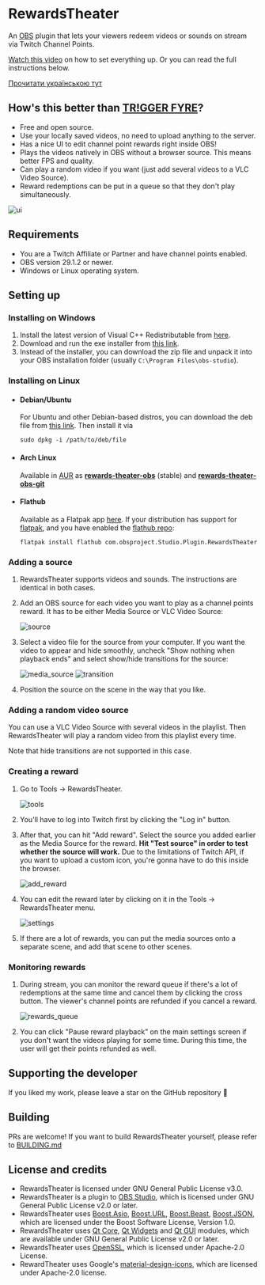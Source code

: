 # RewardsTheater

An [OBS](https://obsproject.com/) plugin that lets your viewers redeem videos or sounds on stream via Twitch Channel Points.

[Watch this video](https://youtu.be/-0evZCAlXVU) on how to set everything up.
Or you can read the full instructions below.

[Прочитати українською тут](README_uk.md)

## How's this better than [TR!GGER FYRE](https://overlays.thefyrewire.com/widgets/triggerfyre/)?

- Free and open source.
- Use your locally saved videos, no need to upload anything to the server.
- Has a nice UI to edit channel point rewards right inside OBS!
- Plays the videos natively in OBS without a browser source. This means better FPS and quality.
- Can play a random video if you want (just add several videos to a VLC Video Source).
- Reward redemptions can be put in a queue so that they don't play simultaneously.

![ui](readme_images/ui.png)

## Requirements
- You are a Twitch Affiliate or Partner and have channel points enabled.
- OBS version 29.1.2 or newer.
- Windows or Linux operating system.


## Setting up

### Installing on Windows
1. Install the latest version of Visual C++ Redistributable from [here](https://aka.ms/vs/17/release/vc_redist.x64.exe).
2. Download and run the exe installer from [this link](https://github.com/gottagofaster236/RewardsTheater/releases/latest).
3. Instead of the installer, you can download the zip file and unpack it into your OBS installation folder (usually `C:\Program Files\obs-studio`).
### Installing on Linux

+ #### **Debian/Ubuntu**

  For Ubuntu and other Debian-based distros, you can download the deb file from [this link](https://github.com/gottagofaster236/RewardsTheater/releases/latest). Then install it via

  ```
  sudo dpkg -i /path/to/deb/file
  ```

+ #### **Arch Linux**
  Available in [AUR](https://wiki.archlinux.org/index.php/Arch_User_Repository) as **[rewards-theater-obs](https://aur.archlinux.org/packages/rewards-theater-obs)** (stable) and **[rewards-theater-obs-git](https://aur.archlinux.org/packages/rewards-theater-obs-git)**

+ #### **Flathub**
  Available as a Flatpak app [here](https://flathub.org/apps/com.obsproject.Studio.Plugin.RewardsTheater). If your distribution has support for [flatpak](https://flathub.org), and you have enabled the [flathub repo](https://flatpak.org/setup/):

  ```
  flatpak install flathub com.obsproject.Studio.Plugin.RewardsTheater
  ```

### Adding a source
1. RewardsTheater supports videos and sounds. The instructions are identical in both cases.
2. Add an OBS source for each video you want to play as a channel points reward. It has to be either Media Source or VLC Video Source:
   
   ![source](readme_images/source.png)
3. Select a video file for the source from your computer. If you want the video to appear and hide smoothly, uncheck "Show nothing when playback ends" and select show/hide transitions for the source:
   
     ![media_source](readme_images/media_source.png)
     ![transition](readme_images/transition.png)
4.  Position the source on the scene in the way that you like.

### Adding a random video source
You can use a VLC Video Source with several videos in the playlist. Then RewardsTheater will play a random video from this playlist every time.

Note that hide transitions are not supported in this case.

### Creating a reward
1. Go to Tools → RewardsTheater.
   
   ![tools](readme_images/tools.png)
2. You'll have to log into Twitch first by clicking the "Log in" button.
3. After that, you can hit "Add reward". Select the source you added earlier as the Media Source for the reward. 
**Hit "Test source" in order to test whether the source will work.**
 Due to the limitations of Twitch API, if you want to upload a custom icon, you're gonna have to do this inside the browser.
   
   ![add_reward](readme_images/add_reward.png)

4. You can edit the reward later by clicking on it in the Tools → RewardsTheater menu.

   ![settings](readme_images/settings.png)

5. If there are a lot of rewards, you can put the media sources onto a separate scene, and add that scene to other scenes.

### Monitoring rewards
1. During stream, you can monitor the reward queue if there's a lot of redemptions at the same time and cancel them by clicking the cross button. The viewer's channel points are refunded if you cancel a reward.

   ![rewards_queue](readme_images/rewards_queue.png)

2. You can click "Pause reward playback" on the main settings screen if you don't want the videos playing for some time. During this time, the user will get their points refunded as well.

## Supporting the developer
If you liked my work, please leave a star on the GitHub repository 🙂

## Building
PRs are welcome! If you want to build RewardsTheater yourself, please refer to [BUILDING.md](BUILDING.md)

## License and credits
- RewardsTheater is licensed under GNU General Public License v3.0. 
- RewardsTheater is a plugin to [OBS Studio](https://github.com/obsproject/obs-studio), which is licensed under GNU General Public License v2.0 or later.
- RewardsTheater uses [Boost.Asio](https://www.boost.org/doc/libs/1_83_0/doc/html/boost_asio.html), [Boost.URL](https://www.boost.org/doc/libs/1_83_0/libs/url/doc/html/index.html), [Boost.Beast](https://www.boost.org/doc/libs/1_83_0/libs/beast/doc/html/index.html), [Boost.JSON](https://www.boost.org/doc/libs/1_83_0/libs/json/doc/html/index.html), which are licensed under the Boost Software License, Version 1.0.
- RewardsTheater uses [Qt Core](https://doc.qt.io/qt-6/qtcore-index.html), [Qt Widgets](https://doc.qt.io/qt-6/qtwidgets-index.html) and [Qt GUI](https://doc.qt.io/qt-6/qtgui-index.html) modules, which are available under GNU General Public License v2.0 or later.
- RewardsTheater uses [OpenSSL](https://openssl.org/), which is licensed under Apache-2.0 License.
- RewardTheater uses Google's [material-design-icons](https://github.com/google/material-design-icons/tree/master), which are licensed under Apache-2.0 license.
